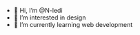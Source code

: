 - 👋 Hi, I’m @N-ledi
- 👀 I’m interested in design
- 🌱 I’m currently learning web development


<!---
N-ledi/N-ledi is a ✨ special ✨ repository because its `README.md` (this file) appears on your GitHub profile.
You can click the Preview link to take a look at your changes.
--->
